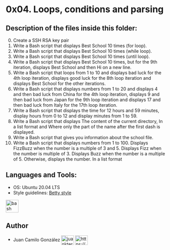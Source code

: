 # 0x04. Loops, conditions and parsing

## Description of the files inside this folder:

0. Create a SSH RSA key pair
1. Write a Bash script that displays Best School 10 times (for loop).
2. Write a Bash script that displays Best School 10 times (while loop).
3. Write a Bash script that displays Best School 10 times (until loop).
4. Write a Bash script that displays Best School 10 times, but for the 9th iteration, displays Best School and then Hi on a new line.
5. Write a Bash script that loops from 1 to 10 and displays bad luck for the 4th loop iteration, displays good luck for the 8th loop iteration and displays Best School for the other iterations.
6. Write a Bash script that displays numbers from 1 to 20 and displays 4 and then bad luck from China for the 4th loop iteration, displays 9 and then bad luck from Japan for the 9th loop iteration and displays 17 and then bad luck from Italy for the 17th loop iteration.
7. Write a Bash script that displays the time for 12 hours and 59 minutes, display hours from 0 to 12 and display minutes from 1 to 59.
8. Write a Bash script that displays The content of the current directory, In a list format and Where only the part of the name after the first dash is displayed.
9. Write a Bash script that gives you information about the school file.
10. Write a Bash script that displays numbers from 1 to 100. Displays FizzBuzz when the number is a multiple of 3 and 5. Displays Fizz when the number is multiple of 3. Displays Buzz when the number is a multiple of 5. Otherwise, displays the number. In a list format

## Languages and Tools:

- OS: Ubuntu 20.04 LTS
- Style guidelines: [Betty style](https://github.com/holbertonschool/Betty/wiki)

<p align="left"> <a href="https://www.gnu.org/software/bash/" target="_blank"> <img src="https://www.vectorlogo.zone/logos/gnu_bash/gnu_bash-icon.svg" alt="bash" width="40" height="40"/> </a> </p>


## Author

- Juan Camilo González <a href="https://twitter.com/juankter" target="blank"><img align="center" src="https://raw.githubusercontent.com/rahuldkjain/github-profile-readme-generator/master/src/images/icons/Social/twitter.svg" alt="juankter" height="30" width="40" /></a>
<a href="https://bit.ly/2MBNR0t" target="blank"><img align="center" src="https://raw.githubusercontent.com/rahuldkjain/github-profile-readme-generator/master/src/images/icons/Social/linked-in-alt.svg" alt="https://bit.ly/2mbnr0t" height="30" width="40" /></a>

